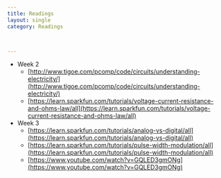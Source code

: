 ```yaml
---
title: Readings
layout: single
category: Readings



---
```



* Week 2
  * [http://www.tigoe.com/pcomp/code/circuits/understanding-electricity/](http://www.tigoe.com/pcomp/code/circuits/understanding-electricity/)
  * [https://learn.sparkfun.com/tutorials/voltage-current-resistance-and-ohms-law/all](https://learn.sparkfun.com/tutorials/voltage-current-resistance-and-ohms-law/all)
* Week 3
  * [https://learn.sparkfun.com/tutorials/analog-vs-digital/all](https://learn.sparkfun.com/tutorials/analog-vs-digital/all)
  * [https://learn.sparkfun.com/tutorials/pulse-width-modulation/all](https://learn.sparkfun.com/tutorials/pulse-width-modulation/all)
  * [https://www.youtube.com/watch?v=GQLED3gmONg](https://www.youtube.com/watch?v=GQLED3gmONg)